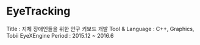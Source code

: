 # EyeTracking

Title : 지체 장애인들을 위한 안구 키보드 개발
Tool & Language : C++, Graphics, Tobii EyeXEngine
Period : 2015.12 ~ 2016.6
